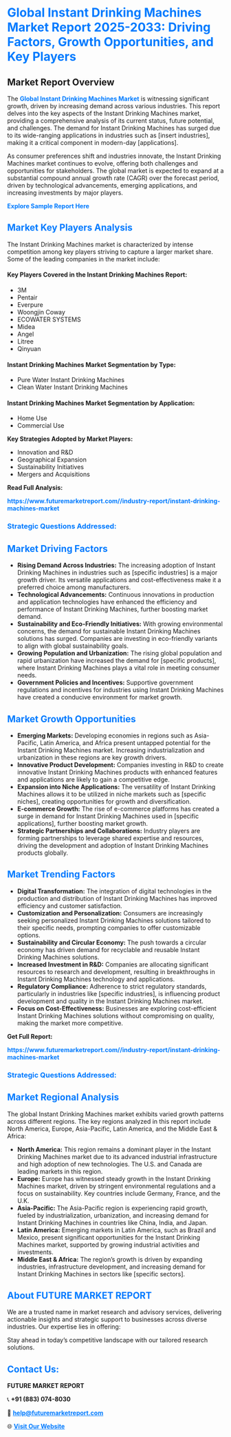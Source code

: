 <h1 style="color: #007BFF;">Global Instant Drinking Machines Market Report 2025-2033: Driving Factors, Growth Opportunities, and Key Players</h1>

<section id="overview">
<h2>Market Report Overview</h2>
<p>The <a href="https://www.futuremarketreport.com//industry-report/instant-drinking-machines-market" style="color: #007BFF; text-decoration: none;"><strong>Global Instant Drinking Machines Market</strong></a> is witnessing significant growth, driven by increasing demand across various industries. This report delves into the key aspects of the Instant Drinking Machines market, providing a comprehensive analysis of its current status, future potential, and challenges. The demand for Instant Drinking Machines has surged due to its wide-ranging applications in industries such as [insert industries], making it a critical component in modern-day [applications].</p>
<p>As consumer preferences shift and industries innovate, the Instant Drinking Machines market continues to evolve, offering both challenges and opportunities for stakeholders. The global market is expected to expand at a substantial compound annual growth rate (CAGR) over the forecast period, driven by technological advancements, emerging applications, and increasing investments by major players.</p>
</section>

<section id="overview">
<p><a href="https://www.futuremarketreport.com//request-sample/reportId=87847" style="color: #007BFF; text-decoration: none;"><strong>Explore Sample Report Here</strong></a></p>
</section>

<section id="key-players">
<h2 style="color: #007BFF;">Market Key Players Analysis</h2>
<p>The Instant Drinking Machines market is characterized by intense competition among key players striving to capture a larger market share. Some of the leading companies in the market include:</p>
<h4>Key Players Covered in the Instant Drinking Machines Report:</h4>
<ul><li>3M</li><li>Pentair</li><li>Everpure</li><li>Woongjin Coway</li><li>ECOWATER SYSTEMS</li><li>Midea</li><li>Angel</li><li>Litree</li><li>Qinyuan</li></ul>
<h4>Instant Drinking Machines Market Segmentation by Type:</h4>
<ul><li>Pure Water Instant Drinking Machines</li><li>Clean Water Instant Drinking Machines</li></ul>

<h4>Instant Drinking Machines Market Segmentation by Application:</h4>
<ul><li>Home Use</li><li>Commercial Use</li></ul>
<p><strong>Key Strategies Adopted by Market Players:</strong></p>
<ul>
<li>Innovation and R&D</li>
<li>Geographical Expansion</li>
<li>Sustainability Initiatives</li>
<li>Mergers and Acquisitions</li>
</ul>
</section>

<section>
<p><strong>Read Full Analysis: </strong></p><a href="https://www.futuremarketreport.com//industry-report/instant-drinking-machines-market" style="color: #007BFF; text-decoration: none;"><strong>https://www.futuremarketreport.com//industry-report/instant-drinking-machines-market</strong></a>
<h3 style="color: #007BFF;">Strategic Questions Addressed:</h3>
</section>

<section id="driving-factors">
<h2 style="color: #007BFF;">Market Driving Factors</h2>
<ul>
<li><strong>Rising Demand Across Industries:</strong> The increasing adoption of Instant Drinking Machines in industries such as [specific industries] is a major growth driver. Its versatile applications and cost-effectiveness make it a preferred choice among manufacturers.</li>
<li><strong>Technological Advancements:</strong> Continuous innovations in production and application technologies have enhanced the efficiency and performance of Instant Drinking Machines, further boosting market demand.</li>
<li><strong>Sustainability and Eco-Friendly Initiatives:</strong> With growing environmental concerns, the demand for sustainable Instant Drinking Machines solutions has surged. Companies are investing in eco-friendly variants to align with global sustainability goals.</li>
<li><strong>Growing Population and Urbanization:</strong> The rising global population and rapid urbanization have increased the demand for [specific products], where Instant Drinking Machines plays a vital role in meeting consumer needs.</li>
<li><strong>Government Policies and Incentives:</strong> Supportive government regulations and incentives for industries using Instant Drinking Machines have created a conducive environment for market growth.</li>
</ul>
</section>

<section id="growth-opportunities">
<h2 style="color: #007BFF;">Market Growth Opportunities</h2>
<ul>
<li><strong>Emerging Markets:</strong> Developing economies in regions such as Asia-Pacific, Latin America, and Africa present untapped potential for the Instant Drinking Machines market. Increasing industrialization and urbanization in these regions are key growth drivers.</li>
<li><strong>Innovative Product Development:</strong> Companies investing in R&D to create innovative Instant Drinking Machines products with enhanced features and applications are likely to gain a competitive edge.</li>
<li><strong>Expansion into Niche Applications:</strong> The versatility of Instant Drinking Machines allows it to be utilized in niche markets such as [specific niches], creating opportunities for growth and diversification.</li>
<li><strong>E-commerce Growth:</strong> The rise of e-commerce platforms has created a surge in demand for Instant Drinking Machines used in [specific applications], further boosting market growth.</li>
<li><strong>Strategic Partnerships and Collaborations:</strong> Industry players are forming partnerships to leverage shared expertise and resources, driving the development and adoption of Instant Drinking Machines products globally.</li>
</ul>
</section>

<section id="trending-factors">
<h2 style="color: #007BFF;">Market Trending Factors</h2>
<ul>
<li><strong>Digital Transformation:</strong> The integration of digital technologies in the production and distribution of Instant Drinking Machines has improved efficiency and customer satisfaction.</li>
<li><strong>Customization and Personalization:</strong> Consumers are increasingly seeking personalized Instant Drinking Machines solutions tailored to their specific needs, prompting companies to offer customizable options.</li>
<li><strong>Sustainability and Circular Economy:</strong> The push towards a circular economy has driven demand for recyclable and reusable Instant Drinking Machines solutions.</li>
<li><strong>Increased Investment in R&D:</strong> Companies are allocating significant resources to research and development, resulting in breakthroughs in Instant Drinking Machines technology and applications.</li>
<li><strong>Regulatory Compliance:</strong> Adherence to strict regulatory standards, particularly in industries like [specific industries], is influencing product development and quality in the Instant Drinking Machines market.</li>
<li><strong>Focus on Cost-Effectiveness:</strong> Businesses are exploring cost-efficient Instant Drinking Machines solutions without compromising on quality, making the market more competitive.</li>
</ul>
</section>

<section>
<p><strong>Get Full Report: </strong></p><a href="https://www.futuremarketreport.com//industry-report/instant-drinking-machines-market" style="color: #007BFF; text-decoration: none;"><strong>https://www.futuremarketreport.com//industry-report/instant-drinking-machines-market</strong></a>
<h3 style="color: #007BFF;">Strategic Questions Addressed:</h3>
</section>


<section id="regional-analysis">
<h2 style="color: #007BFF;">Market Regional Analysis</h2>
<p>The global Instant Drinking Machines market exhibits varied growth patterns across different regions. The key regions analyzed in this report include North America, Europe, Asia-Pacific, Latin America, and the Middle East & Africa:</p>
<ul>
<li><strong>North America:</strong> This region remains a dominant player in the Instant Drinking Machines market due to its advanced industrial infrastructure and high adoption of new technologies. The U.S. and Canada are leading markets in this region.</li>
<li><strong>Europe:</strong> Europe has witnessed steady growth in the Instant Drinking Machines market, driven by stringent environmental regulations and a focus on sustainability. Key countries include Germany, France, and the U.K.</li>
<li><strong>Asia-Pacific:</strong> The Asia-Pacific region is experiencing rapid growth, fueled by industrialization, urbanization, and increasing demand for Instant Drinking Machines in countries like China, India, and Japan.</li>
<li><strong>Latin America:</strong> Emerging markets in Latin America, such as Brazil and Mexico, present significant opportunities for the Instant Drinking Machines market, supported by growing industrial activities and investments.</li>
<li><strong>Middle East & Africa:</strong> The region’s growth is driven by expanding industries, infrastructure development, and increasing demand for Instant Drinking Machines in sectors like [specific sectors].</li>
</ul>
</section>

<footer>
<h2 style="color: #007BFF;">About FUTURE MARKET REPORT</h2>
<p>We are a trusted name in market research and advisory services, delivering actionable insights and strategic support to businesses across diverse industries. Our expertise lies in offering:</p>

<p>Stay ahead in today’s competitive landscape with our tailored research solutions.</p>

<h2 style="color: #007BFF;">Contact Us:</h2>
<p><strong>FUTURE MARKET REPORT</strong></p>
<p>📞 <strong>+91 (883) 074-8030</strong></p>
<p>📧 <strong><a href="mailto:help@futuremarketreport.com" style="color: #007BFF;">help@futuremarketreport.com</a></strong></p>
<p>🌐 <strong><a href="https://www.futuremarketreport.com/" style="color: #007BFF;">Visit Our Website</a></strong></p>
</footer>